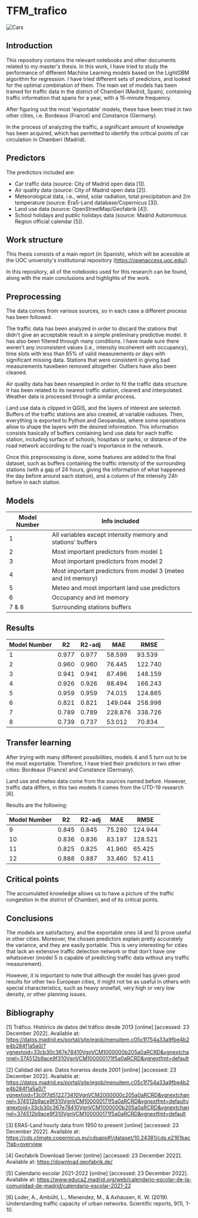 # TFM_trafico
![Cars](https://cdn.pixabay.com/photo/2019/04/29/05/12/indoor-4165199_1280.jpg)

## Introduction

This repository contains the relevant notebooks and other documents related to my master's thesis. In this work, I have tried to study the performance of different Machine Learning models based on the LightGBM algorithm for regression. I have tried different sets of predictors, and looked for the optimal combination of them. The main set of models has been trained for traffic data in the district of Chamberí (Madrid, Spain), containing traffic information that spans for a year, with a 15-minute frequency. 

After figuring out the most 'exportable' models, these have been tried in two other cities, i.e. Bordeaux (France) and Constance (Germany).

In the process of analyzing the traffic, a significant amount of knowledge has been acquired, which has permitted to identify the critical points of car circulation in Chamberí (Madrid).

## Predictors

The predictors included are:

* Car traffic data (source: City of Madrid open data [1]).
* Air quality data (source: City of Madrid open data [2]).
* Meteorological data, i.e., wind, solar radiation, total precipitation and 2m temperature (source: Era5-Land database/Copernicus [3]).
* Land use data (source: OpenStreetMap/Geofabrik [4]).
* School holidays and public holidays data (source: Madrid Autonomous Region official calendar [5]). 

## Work structure

This thesis consists of a main report (in Spanish), which will be acessible at the UOC university's institutional repository (https://openaccess.uoc.edu/).

In this repository, all of the notebooks used for this research can be found, along with the main conclusions and highlights of the work.

## Preprocessing

The data comes from various sources, so in each case a different process has been followed.

The traffic data has been analyzed in order to discard the stations that didn't give an acceptable result in a simple preliminary predictive model. It has also been filtered through many conditions. I have made sure there weren't any inconsistent values (i.e., intensity incoherent with occupancy), time slots with less than 85% of valid measurements or days with significant missing data. Stations that were consistent in giving bad measurements havebeen removed altogether. Outliers have also been cleaned.

Air quality data has been resampled in order to fit the traffic data structure. It has been related to its nearest traffic station, cleaned and interpolated. Weather data is processed through a similar process.

Land use data is clipped in QGIS, and the layers of interest are selected. Buffers of the traffic stations are also created, at variable radiuses. Then, everything is exported to Python and Geopandas, where some operations allow to shape the layers with the desired information. This information consists basically of buffers containing land use data for each traffic station, including surface of schools, hospitals or parks, or distance of the road network according to the road's importance in the network.

Once this preprocessing is done, some features are added to the final dataset, such as buffers containing the traffic intensity of the surrounding stations (with a gap of 24 hours, giving the information of what happened the day before around each station), and a column of the intensity 24h before in each station.

## Models

| Model Number  | Info included                                                |
| ------------- | ------------------------------------------------------------ |
| 1             | All variables except intensity memory and stations' buffers  |
| 2             | Most important predictors from model 1                       | 
| 3             | Most important predictors from model 2                       |
| 4             | Most important predictors from model 3 (meteo and int memory)| 
| 5             | Meteo and most important land use predictors                 |
| 6             | Occupancy and int memory                                     | 
| 7 & 8         | Surrounding stations buffers                                 |

## Results


| Model Number  | R2    | R2-adj | MAE     | RMSE    | 
| ------------- | ----- | ------ | ------- | ------- |
| 1             | 0.977 | 0.977  | 58.599  | 93.539  |
| 2             | 0.960 | 0.960  | 76.445  | 122.740 |
| 3             | 0.941 | 0.941  | 87.496  | 148.159 |
| 4             | 0.926 | 0.926  | 98.494  | 166.243 |
| 5             | 0.959 | 0.959  | 74.015  | 124.865 |
| 6             | 0.821 | 0.821  | 149.044 | 258.998 |
| 7             | 0.789 | 0.789  | 228.876 | 338.726 |
| 8             | 0.739 | 0.737  | 53.012  | 70.834  |

## Transfer learning

After trying with many different possibilities, models 4 and 5 turn out to be the most exportable. Therefore, I have tried their predictors in two other cities: Bordeaux (France) and Constance (Germany).

Land use and meteo data come from the sources named before. However, traffic data differs, in this two models it comes from the UTD-19 research [6].

Results are the following:

| Model Number  | R2    | R2-adj | MAE     | RMSE    | 
| ------------- | ----- | ------ | ------- | ------- |
| 9             | 0.845 | 0.845  | 75.280  | 124.944 |
| 10            | 0.836 | 0.836  | 83.197  | 128.521 |
| 11            | 0.825 | 0.825  | 41.960  | 65.425  |
| 12            | 0.888 | 0.887  | 33.460  | 52.411  |

## Critical points

The accumulated knowledge allows us to have a picture of the traffic congestion in the district of Chamberi, and of its critical points.

## Conclusions

The models are satisfactory, and the exportable ones (4 and 5) prove useful in other cities. Moreover, the chosen predictors explain pretty accurately the variance, and they are easily portable. This is very interesting for cities that lack an extensive traffic detection network or that don't have one whatsoever (model 5 is capable of predicting traffic data without any traffic measurement).

However, it is important to note that although the model has given good results for other two European cities, it might not be as useful in others with special characteristics, such as heavy snowfall, very high or very low density, or other planning issues.

## Bibliography 

[1] Tráfico. Histórico de datos del tráfico desde 2013 [online] [accessed: 23 December 2022]. Available at: https://datos.madrid.es/portal/site/egob/menuitem.c05c1f754a33a9fbe4b2e4b284f1a5a0/?vgnextoid=33cb30c367e78410VgnVCM1000000b205a0aRCRD&vgnextchannel=374512b9ace9f310VgnVCM100000171f5a0aRCRD&vgnextfmt=default

[2] Calidad del aire. Datos horarios desde 2001 [online] [accessed: 23 December 2022]. Available at: https://datos.madrid.es/portal/site/egob/menuitem.c05c1f754a33a9fbe4b2e4b284f1a5a0/?vgnextoid=f3c0f7d512273410VgnVCM2000000c205a0aRCRD&vgnextchannel=374512b9ace9f310VgnVCM100000171f5a0aRCRD&vgnextfmt=defaultvgnextoid=33cb30c367e78410VgnVCM1000000b205a0aRCRD&vgnextchannel=374512b9ace9f310VgnVCM100000171f5a0aRCRD&vgnextfmt=default

[3] ERA5-Land hourly data from 1950 to present [online] [accessed: 23 December 2022]. Available at: https://cds.climate.copernicus.eu/cdsapp#!/dataset/10.24381/cds.e2161bac?tab=overview

[4] Geofabrik Download Server [online] [accessed: 23 December 2022]. Available at: https://download.geofabrik.de/

[5] Calendario escolar 2021-2022 [online] [accessed: 23 December 2022]. Available at: https://www.educa2.madrid.org/web/calendario-escolar-de-la-comunidad-de-madrid/calendario-escolar-2021-22

[6] Loder, A., Ambühl, L., Menendez, M., & Axhausen, K. W. (2019). Understanding traffic capacity of urban networks. Scientific reports, 9(1), 1-10.
